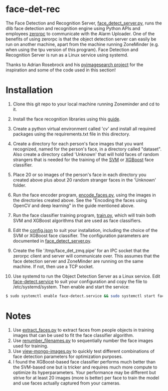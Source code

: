 # face-det-rec
The Face Detection and Recognition Server, [face_detect_server.py](./face_detect_server.py), runs the dlib face detection and recognition engine using Python APIs and employees [zerorpc](http://www.zerorpc.io/) to communicate with the Alarm Uploader. One of the benefits of using zerorpc is that the object detection server can easily be run on another machine, apart from the machine running ZoneMinder (e.g. when using the tpu version of this program). Face Detection and Recognition Server is run as a Linux service using systemd.

Thanks to Adrian Rosebrock and his [pyimagesearch project](https://www.pyimagesearch.com/) for the inspiration and some of the code used in this section!

# Installation
1. Clone this git repo to your local machine running Zoneminder and cd to it.

2. Install the face recognition libraries using this [guide](https://www.pyimagesearch.com/2018/06/18/face-recognition-with-opencv-python-and-deep-learning/).

3. Create a python virtual environment called 'cv' and install all required packages using the requirements.txt file in this directory. 

4. Create a directory for each person's face images that you want recognized, named for the person's face, in a directory called "dataset". Also create a directory called 'Unknown' that will hold faces of random strangers that is needed for the training of the [SVM](https://scikit-learn.org/stable/modules/svm.html) or [XGBoost](https://xgboost.readthedocs.io/en/latest/index.html) face classifier.

5. Place 20 or so images of the person's face in each directory you created above plus about 20 random stranger faces in the 'Unknown' folder.

6. Run the face encoder program, [encode_faces.py](./encode_faces.py), using the images in the directories created above. See the "Encoding the faces using OpenCV and deep learning" in the guide mentioned above.

7. Run the face classifier training program, [train.py](./train.py), which will train both SVM and XGBoost algorithms that are used as face classifiers.

9. Edit the [config.json](./config.json) to suit your installation, including the choice of the SVM or XGBoost face classifier. The configuration parameters are documented in [face_detect_server.py](face_detect_server.py).

10. Create the file '/tmp/face_det_zmq.pipe' for an IPC socket that the zerorpc client and server will communicate over. This assumes that the face detection server and ZoneMinder are running on the same machine. If not, then use a TCP socket.

11. Use systemd to run the Object Detection Server as a Linux service. Edit [face-detect.service](./face-detect.service) to suit your configuration and copy the file to /etc/systemd/system. Then enable and start the service:
```bash
$ sudo systemctl enable face-detect.service && sudo systemctl start face-detect.service
```
# Notes
1. Use [extract_faces.py](./extract_faces.py) to extract faces from people objects in training images that can be used to fit the face classifier algorithm.
2. Use [renumber_filenames.py](renumber_filenames.py) to sequentially number the face images used for training. 
3. Use [view-mongo-images.py](view-mongo-images.py) to quickly test different combinations of face detection parameters for optimization purposes.
4. I found the XGBoost-based face classifier performs much better than the SVM-based one but is tricker and requires much more compute to optimize its hyperparameters. Your performance may be different but strive for at least 20 images (more is better) per face to train the model and use faces actually captured from your cameras.